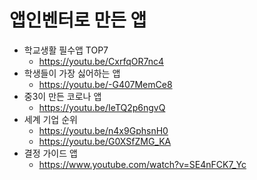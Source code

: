 # 앱인벤터로 만든 앱
* 학교생활 필수앱 TOP7
  * https://youtu.be/CxrfqOR7nc4
* 학생들이 가장 싫어하는 앱
  * https://youtu.be/-G407MemCe8 
* 중3이 만든 코로나 앱
  * https://youtu.be/IeTQ2p6ngvQ
* 세계 기업 순위
  * https://youtu.be/n4x9GphsnH0
  * https://youtu.be/G0XSfZMG_KA  
* 결정 가이드 앱
  * https://www.youtube.com/watch?v=SE4nFCK7_Yc

